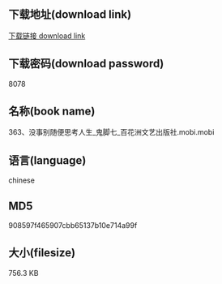 ## 下载地址(download link)
[下载链接 download link](https://voluble-croquembouche-d321dc.netlify.app/?s=363%E3%80%81%E6%B2%A1%E4%BA%8B%E5%88%AB%E9%9A%8F%E4%BE%BF%E6%80%9D%E8%80%83%E4%BA%BA%E7%94%9F_%E9%AC%BC%E8%84%9A%E4%B8%83_%E7%99%BE%E8%8A%B1%E6%B4%B2%E6%96%87%E8%89%BA%E5%87%BA%E7%89%88%E7%A4%BE.mobi)

## 下载密码(download password)
8078

## 名称(book name)
363、没事别随便思考人生_鬼脚七_百花洲文艺出版社.mobi.mobi

## 语言(language)
chinese

## MD5
908597f465907cbb65137b10e714a99f

## 大小(filesize)
756.3 KB
